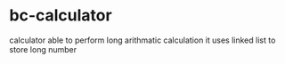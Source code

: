 # bc-calculator
calculator able to perform long arithmatic calculation
it uses linked list to store long number
